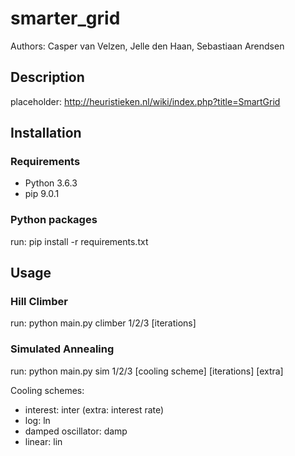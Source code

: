 # smarter_grid

Authors: Casper van Velzen, Jelle den Haan, Sebastiaan Arendsen

## Description
placeholder: http://heuristieken.nl/wiki/index.php?title=SmartGrid

## Installation

### Requirements
* Python 3.6.3
* pip 9.0.1

### Python packages
run: pip install -r requirements.txt

## Usage

### Hill Climber
run: python main.py climber 1/2/3 [iterations]

### Simulated Annealing
run: python main.py sim 1/2/3 [cooling scheme] [iterations] [extra]

Cooling schemes:
* interest: inter (extra: interest rate)
* log: ln
* damped oscillator: damp
* linear: lin